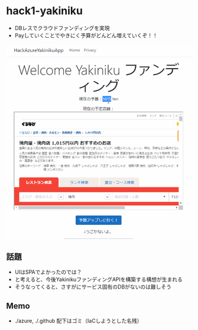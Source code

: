 # hack1-yakiniku

- DBレスでクラウドファンディングを実現
- Payしていくことでやきにく予算がどんどん増えていくぞ！！

![](docs/yakiniku.gif)

## 話題

- UIはSPAでよかったのでは？
- と考えると、今後YakinikuファンディングAPIを構築する構想が生まれる
- そうなってくると、さすがにサービス固有のDBがないのは難しそう

## Memo

- ./azure, ./.github 配下はゴミ（IaCしようとした名残）
